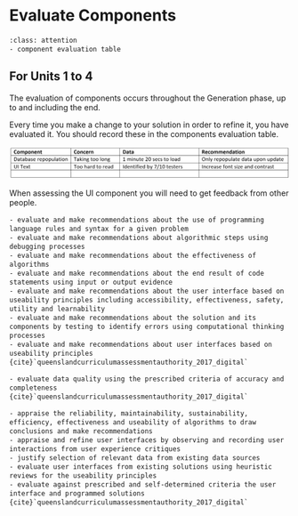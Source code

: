 # Evaluate Components
```{admonition} Tools use:
:class: attention  
- component evaluation table
```

## For Units 1 to 4
The evaluation of components occurs throughout the Generation phase, up to and including the end.

Every time you make a change to your solution in order to refine it, you have evaluated it. You should record these in the components evaluation table.

![components evaluation table](./assets/component_eval.png)

When assessing the UI component you will need to get feedback from other people.


```{admonition} Unit 1 subject matter covered:
- evaluate and make recommendations about the use of programming language rules and syntax for a given problem
- evaluate and make recommendations about algorithmic steps using debugging processes
- evaluate and make recommendations about the effectiveness of algorithms
- evaluate and make recommendations about the end result of code statements using input or output evidence
- evaluate and make recommendations about the user interface based on useability principles including accessibility, effectiveness, safety, utility and learnability
- evaluate and make recommendations about the solution and its components by testing to identify errors using computational thinking processes
- evaluate and make recommendations about user interfaces based on useability principles
{cite}`queenslandcurriculumassessmentauthority_2017_digital`
```

```{admonition} Unit 2 subject matter covered:
- evaluate data quality using the prescribed criteria of accuracy and completeness
{cite}`queenslandcurriculumassessmentauthority_2017_digital`
```

```{admonition} Unit 3 subject matter covered:
- appraise the reliability, maintainability, sustainability, efficiency, effectiveness and useability of algorithms to draw conclusions and make recommendations
- appraise and refine user interfaces by observing and recording user interactions from user experience critiques
- justify selection of relevant data from existing data sources
- evaluate user interfaces from existing solutions using heuristic reviews for the useability principles
- evaluate against prescribed and self-determined criteria the user interface and programmed solutions
{cite}`queenslandcurriculumassessmentauthority_2017_digital`
```